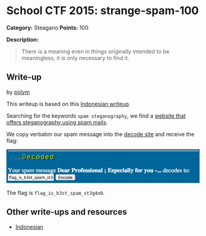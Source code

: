 # School CTF 2015: strange-spam-100

**Category:** Steagano
**Points:** 100

**Description:**

> There is a meaning even in things originally intended to be meaningless, it is only necessary to find it.

## Write-up

by [polym](https://github.com/abpolym)

This writeup is based on this [Indonesian writeup](http://www.hasnydes.us/2015/05/schoolctf-strange-spam-100pts/).

Searching for the keywords `spam steganography`, we find a [website that offers steganography using spam mails](http://www.spammimic.com/).

We copy verbatim our spam message into the [decode site](http://www.spammimic.com/decode.shtml) and receive the flag:

![](./spam-flag.png)

The flag is `flag_is_b3st_spam_st3g4n0`.

## Other write-ups and resources

* [Indonesian](http://www.hasnydes.us/2015/05/schoolctf-strange-spam-100pts/) 
